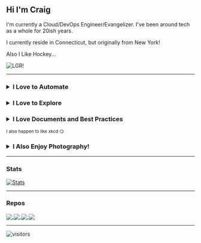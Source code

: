 ## Hi I'm Craig

I'm currently a Cloud/DevOps Engineer/Evangelizer.  I've been around tech as a whole for 20ish years.

I currently reside in Connecticut, but originally from New York!  

Also I Like Hockey...  

![LGR!](https://i.imgur.com/jI38Z9o.png)

---

### <details><summary>I Love to Automate</summary>![https://xkcd.com/1319/](https://imgs.xkcd.com/comics/automation.png)</details>

### <details><summary>I Love to Explore</summary>![https://xkcd.com/1232/](https://imgs.xkcd.com/comics/realistic_criteria.png)</details>

### <details><summary>I Love Documents and Best Practices</summary>![https://xkcd.com/927/](https://imgs.xkcd.com/comics/standards.png)</details>

<sub>I also happen to like xkcd 😏</sub>

### <details><summary>I Also Enjoy Photography!</summary>https://photography.the-real-cphillips.com/
</details>

---

### Stats

[![Stats](https://github-readme-stats-the-real-cphillips.vercel.app/api/?username=the-real-cphillips&show_icons=true&theme=dark&include_all_commits=true&count_private=true,&show=reviews,prs_merged,prs_merged_percentage)](https://github.com/the-real-cphillips/github-readme-stats)

---

### Repos
<a href="https://github.com/the-real-cphillips/config">
  <img align="center" src="https://github-readme-stats-the-real-cphillips.vercel.app/api/pin/?username=the-real-cphillips&repo=config&theme=dark&show_icons=true" />
</a>
<a href="https://github.com/the-real-cphillips/photography">
  <img align="center" src="https://github-readme-stats-the-real-cphillips.vercel.app/api/pin/?username=the-real-cphillips&repo=photography&theme=dark&show_icons=true" />
</a>
<a href="https://github.com/the-real-cphillips/workstation-bootstrap">
  <img align="center" src="https://github-readme-stats-the-real-cphillips.vercel.app/api/pin/?username=the-real-cphillips&repo=workstation-bootstrap&theme=dark&show_icons=true" />
</a>
<a href="https://github.com/the-real-cphillips/aws-python-tools">
  <img align="center" src="https://github-readme-stats-the-real-cphillips.vercel.app/api/pin/?username=the-real-cphillips&repo=aws-python-tools&theme=dark&show_icons=true" />
</a>

---

![visitors](https://visitor-badge.laobi.icu/badge?page_id=the-real-cphillips.the-real-cphillips&right_color=red&left_color=black)
<!--
**the-real-cphillips/the-real-cphillips** is a ✨ _special_ ✨ repository because its `README.md` (this file) appears on your GitHub profile.

Here are some ideas to get you started:

- 🔭 I’m currently working on ...
- 🌱 I’m currently learning ...
- 👯 I’m looking to collaborate on ...
- 🤔 I’m looking for help with ...
- 💬 Ask me about ...
- 📫 How to reach me: ...
- 😄 Pronouns: ...
- ⚡ Fun fact: ...
-->
